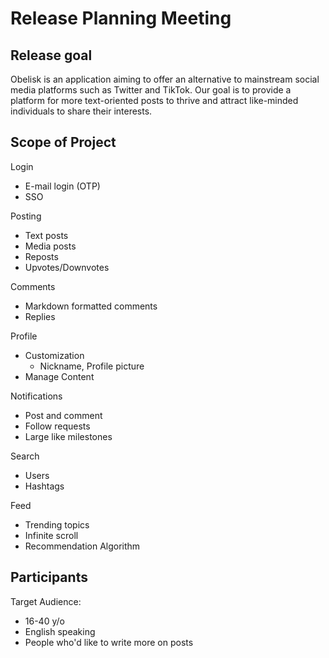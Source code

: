 # Release Planning Meeting

## Release goal
Obelisk is an application aiming to offer an alternative to mainstream social media platforms such as Twitter and TikTok.
Our goal is to provide a platform for more text-oriented posts to thrive and attract like-minded individuals to share their interests.

## Scope of Project
Login
- E-mail login (OTP)
- SSO

Posting
- Text posts
- Media posts
- Reposts
- Upvotes/Downvotes

Comments
- Markdown formatted comments
- Replies

Profile
- Customization
    - Nickname, Profile picture
- Manage Content  

Notifications
- Post and comment
- Follow requests
- Large like milestones

Search
- Users
- Hashtags

Feed
- Trending topics
- Infinite scroll
- Recommendation Algorithm

## Participants
Target Audience: 
- 16-40 y/o
- English speaking
- People who'd like to write more on posts